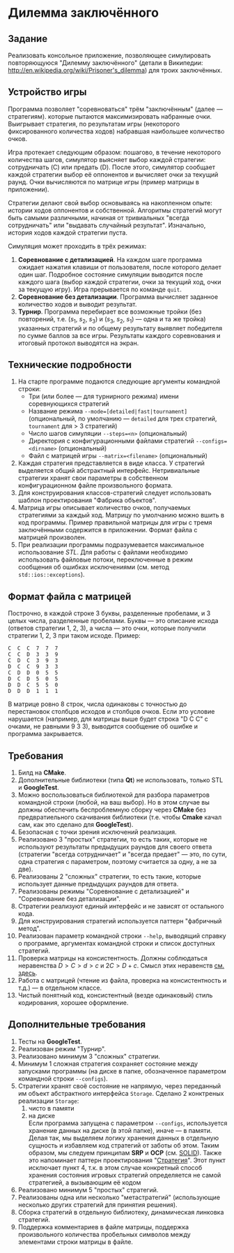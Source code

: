 # Дилемма заключённого

## Задание

Реализовать консольное приложение, позволяющее симулировать повторяющуюся "Дилемму заключённого" (детали в Википедии: http://en.wikipedia.org/wiki/Prisoner's_dilemma) для троих заключённых.

## Устройство игры

Программа позволяет "соревноваться"  трём "заключённым" (далее — стратегиям). которые пытаются максимизировать набранные очки. Выигрывает стратегия, по результатам игры (некоторого фиксированного количества ходов) набравшая наибольшее количество очков.

Игра протекает следующим образом: пошагово, в течение некоторого количества шагов, симулятор выясняет выбор каждой стратегии: сотрудничать (C) или предать (D). После этого, симулятор сообщает каждой стратегии выбор её оппонентов и вычисляет очки за текущий раунд. Очки вычисляются по матрице игры (пример матрицы в приложении).

Стратегии делают свой выбор основываясь на накопленном опыте: истории ходов оппонентов и собственной. Алгоритмы стратегий могут быть самыми различными, начиная от тривиальных "всегда сотрудничать" или "выдавать случайный результат". Изначально, история ходов каждой стратегии пуста.

Симуляция может проходить в трёх режимах:

1. **Соревнование с детализацией**. На каждом шаге программа ожидает нажатия клавиши от пользователя, после которого делает один шаг. Подробное состояние симуляции выводится после каждого шага (выбор каждой стратегии, очки за текущий ход, очки за текущую игру). Игра прерывается по команде `quit`.
2. **Соревнование без детализации**. Программа вычисляет заданное количество ходов и выводит результат.
3. **Турнир**. Программа перебирает все возможные тройки (без повторений, т.е. ($s_1$, $s_2$, $s_3$) и ($s_3$, $s_2$, $s_1$) — одна и та же тройка) указанных стратегий и по общему результату выявляет победителя по сумме баллов за все игры. Результаты каждого соревнования и итоговый протокол выводятся на экран.

## Технические подробности

1. На старте программе подаются следующие аргументы командной строки:
	- Три (или более — для турнирного режима) имени соревнующихся стратегий
	- Название режима `--mode=[detailed|fast|tournament]` (опциональный, по умолчанию — `detailed` для трех стратегий, `tournament` для > 3 стратегий)
	- Число шагов симуляции `--steps=<n>` (опциональный)
	- Директория с конфигурационными файлами стратегий `--configs=<dirname>` (опциональный)
	- Файл с матрицей игры `--matrix=<filename>` (опциональный)
2. Каждая стратегия представляется в виде класса. У стратегий выделяется общий абстрактный интерфейс. Нетривиальные стратегии хранят свои параметры в собственном конфигурационном файле произвольного формата. 
3. Для конструирования классов-стратегий следует использовать шаблон проектирования "Фабрика объектов".
4. Матрица игры описывает количество очков, получаемых стратегиями за каждый ход. Матрицу по умолчанию можно вшить в код программы. Пример правильной матрицы для игры с тремя заключёнными содержится в приложении. Формат файла с матрицей произволен.
5. При реализации программы подразумевается максимальное использование *STL*. Для работы с файлами необходимо использовать файловые потоки, переключенные в режим сообщения об ошибках исключениями (см. метод `std::ios::exceptions`).

## Формат файла с матрицей

Построчно, в каждой строке 3 буквы, разделенные пробелами, и 3 целых числа, разделенные пробелами. Буквы — это описание исхода (ответов стратегии 1, 2, 3), а числа — это очки, которые получили стратегии 1, 2, 3 при таком исходе. Пример:

	С  С  С  7  7  7
	C  C  D  3  3  9
	C  D  C  3  9  3
	D  C  C  9  3  3
	C  D  D  0  5  5
	D  C  D  5  0  5
	D  D  C  5  5  0
	D  D  D  1  1  1

В матрице ровно 8 строк, числа одинаковы с точностью до перестановок столбцов исходов и столбцов очков. Если это условие нарушается (например, для матрицы выше будет строка "D C C" с очками, не равными 9 3 3), выводится сообщение об ошибке и программа закрывается.

## Требования

1. Билд на **CMake**.
2. Дополнительные библиотеки (типа **Qt**) не использовать, только STL и **GoogleTest**.
3. Можно воспользоваться библиотекой для разбора параметров командной строки (любой, на ваш выбор). Но в этом случае вы должны обеспечить беспроблемную сборку через **CMake** без предвратиельного скачивания библиотеки (т.е. чтобы **Cmake** качал сам, как это сделано для **GoogleTest**).
4. Безопасная с точки зрения исключений реализация.
5. Реализовано 3 "простых" стратегии, то есть таких, которые не используют результаты предыдущих раундов для своего ответа (стратегии "всегда сотрудничает" и "всегда предает" — это, по сути, одна стратегия с параметром, поэтому считается за одну, а не за две).
6. Реализованы 2 "сложных" стратегии, то есть такие, которые использует данные предыдущих раундов для ответа.
7. Реализованы режимы "Соревнование с детализацией" и "Соревнование без детализации".
8. Стратегии реализуют единый интерфейс и не зависят от остального кода.
9. Для конструирования стратегий используется паттерн "фабричный метод".
10. Реализован параметр командной строки `--help`, выводящий справку о программе, аргументах командной строки и список доступных стратегий.
11. Проверка матрицы на консистентность. Должны соблюдаться неравенства $D > C > d > c$ и $2C > D + c$. Смысл этих неравенств [см. здесь](https://ru.wikipedia.org/wiki/Дилемма_заключённого#Обобщённая_форма).
12. Работа с матрицей (чтение из файла, проверка на консистентность и т.д.) — в отдельном классе.
13. Чистый понятный код, консистентный (везде одинаковый) стиль кодирования, хорошее оформление.

## Дополнительные требования

1. Тесты на **GoogleTest**.
2. Реализован режим "Турнир".
3. Реализовано минимум 3 "сложных" стратегии.
4. Минимум 1 сложная стратегия сохраняет состояние между запусками программы (на диске в папке, обозначенное параметром командной строки `--configs`).
5. Стратегии хранят своё состояние не напрямую, через переданный им объект абстрактного интерфейса `Storage`. Сделано 2 конктреных реализации `Storage`: 
	1. чисто в памяти
	2. на диске  
	Если программа запущена с параметром `--configs`, используется хранение данных на диске (в этой папке), иначе — в памяти. Делая так, мы выделяем логику хранения данных в отдельную сущность и избавляем код стратегий от заботы об этом. Таким образом, мы следуем принципам **SRP** и **OCP** (см. [SOLID](https://ru.wikipedia.org/wiki/SOLID_(объектно-ориентированное_программирование))). Также это напоминает паттерн проектирования "[Стратегия](https://ru.wikipedia.org/wiki/Стратегия_(шаблон_проектирования))". Этот пункт исключает пункт 4, т.к. в этом случае конкретный способ хранения состояния игровых стратегий определяется не самой стратегией, а вызывающим её кодом
6. Реализовано минимум 5 "простых" стратегий.
7. Реализованы одна или несколько "метастратегий" (использующие несколько других стратегий для принятия решения).
8. Сборка стратегий в отдельную библиотеку, динамическая линковка стратегий.
9. Поддержка комментариев в файле матрицы, поддержка произвольного количества пробельных символов между элементами строки матрицы в файле.
